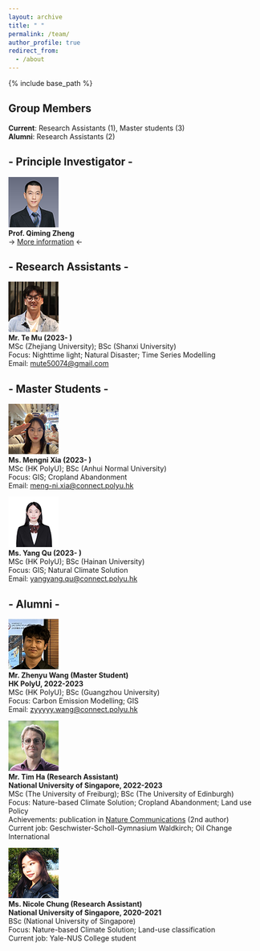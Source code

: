 ```yaml
---
layout: archive
title: " "
permalink: /team/
author_profile: true
redirect_from:
  - /about
---
```

 
{% include base_path %}

## Group Members
**Current**: Research Assistants (1), Master students (3)  
**Alumni**: Research Assistants (2)

## - Principle Investigator - 

![](qiming3.png)  
**Prof. Qiming Zheng**  
-> [More information](https://qmzheng09work.github.io/cv/) <-
  
## - Research Assistants - 
![](MuTE.png)  
**Mr. Te Mu (2023- )**  
MSc (Zhejiang University); BSc (Shanxi University)  
Focus: Nighttime light; Natural Disaster; Time Series Modelling  
Email: mute50074@gmail.com  

## - Master Students - 
![](mengni.png)  
**Ms. Mengni Xia (2023- )**  
MSc (HK PolyU); BSc (Anhui Normal University)  
Focus: GIS; Cropland Abandonment  
Email: meng-ni.xia@connect.polyu.hk

![](quyang.png)  
**Ms. Yang Qu (2023- )**  
MSc (HK PolyU); BSc (Hainan University)  
Focus: GIS; Natural Climate Solution  
Email: yangyang.qu@connect.polyu.hk

## - Alumni - 
![](zhenyu.png)  
**Mr. Zhenyu Wang (Master Student)**  
**HK PolyU, 2022-2023**  
MSc (HK PolyU); BSc (Guangzhou University)  
Focus: Carbon Emission Modelling; GIS  
Email: zyyyyy.wang@connect.polyu.hk

![](Tim.png)  
**Mr. Tim Ha (Research Assistant)**  
**National University of Singapore, 2022-2023**   
MSc (The University of Freiburg); BSc (The University of Edinburgh)  
Focus: Nature-based Climate Solution; Cropland Abandonment; Land use Policy  
Achievements: publication in [Nature Communications](https://www.nature.com/articles/s41467-023-41837-y) (2nd author)  
Current job: Geschwister-Scholl-Gymnasium Waldkirch; Oil Change International  

![](nicole.png)  
**Ms. Nicole Chung (Research Assistant)**  
**National University of Singapore, 2020-2021**  
BSc (National University of Singapore)  
Focus: Nature-based Climate Solution; Land-use classification  
Current job: Yale-NUS College student  




